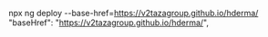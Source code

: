 npx ng deploy --base-href=https://v2tazagroup.github.io/hderma/
"baseHref": "https://v2tazagroup.github.io/hderma/",